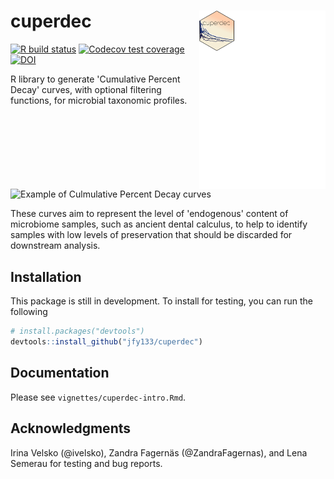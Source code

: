 # cuperdec <img src='man/figures/cuperdec_logo.png' align="right" height="40%" width="40%" />
<!-- badges: start -->
[![R build status](https://github.com/jfy133/cuperdec/workflows/R-CMD-check/badge.svg)](https://github.com/jfy133/cuperdec/actions)
[![Codecov test coverage](https://codecov.io/gh/jfy133/cuperdec/branch/master/graph/badge.svg)](https://codecov.io/gh/jfy133/cuperdec?branch=master)
[![DOI](https://zenodo.org/badge/DOI/10.5281/zenodo.4561901.svg)](https://doi.org/10.5281/zenodo.4561901)
<!-- badges: end -->

R library to generate 'Cumulative Percent Decay' curves, with optional 
filtering functions, for microbial taxonomic profiles.

![Example of Culmulative Percent Decay curves](inst/extdata/cuperdec_example_plot.svg)

These curves aim to represent the level of 'endogenous' content of microbiome 
samples, such as ancient dental calculus, to help to identify samples with low
levels of preservation that should be discarded for downstream analysis.

## Installation

This package is still in development. To install for testing, you can run
the following

```r
# install.packages("devtools")
devtools::install_github("jfy133/cuperdec")
```

## Documentation

Please see `vignettes/cuperdec-intro.Rmd`.

## Acknowledgments

Irina Velsko (@ivelsko), Zandra Fagernäs (@ZandraFagernas), and Lena Semerau 
for testing and bug reports.
